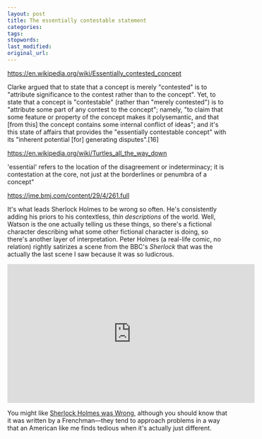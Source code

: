 ```yaml
---
layout: post
title: The essentially contestable statement
categories:
tags:
stopwords:
last_modified:
original_url:
---
```


https://en.wikipedia.org/wiki/Essentially_contested_concept

Clarke argued that to state that a concept is merely "contested" is to "attribute significance to the contest rather than to the concept". Yet, to state that a concept is "contestable" (rather than "merely contested") is to "attribute some part of any contest to the concept"; namely, "to claim that some feature or property of the concept makes it polysemantic, and that [from this] the concept contains some internal conflict of ideas"; and it's this state of affairs that provides the "essentially contestable concept" with its "inherent potential [for] generating disputes".[16]

https://en.wikipedia.org/wiki/Turtles_all_the_way_down

 'essential' refers to the location of the disagreement or indeterminacy; it is contestation at the core, not just at the borderlines or penumbra of a concept"

https://jme.bmj.com/content/29/4/261.full


It's what leads Sherlock Holmes to be wrong so often. He's consistently adding his priors to his contextless, <i>thin descriptions</i> of the world. Well, Watson is the one actually telling us these things, so there's a fictional character describing what some other fictional character is doing, so there's another layer of interpretation. Peter Holmes (a real-life comic, no relation) rightly satirizes a scene from the BBC's <i>Sherlock</i> that was the actually the last scene I saw because it was so ludicrous.

<iframe width="560" height="315" src="https://www.youtube.com/embed/eKQOk5UlQSc" frameborder="0" allow="accelerometer; autoplay; encrypted-media; gyroscope; picture-in-picture" allowfullscreen></iframe>

You might like <a href="https://amzn.to/3belDFE">Sherlock Holmes was Wrong</a>, although you should know that it was written by a Frenchman—they tend to approach problems in a way that an American like me finds tedious when it's actually just different.
